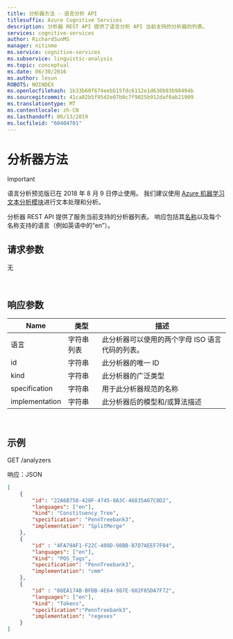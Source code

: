 ```yaml
---
title: 分析器方法 - 语言分析 API
titlesuffix: Azure Cognitive Services
description: 分析器 REST API 提供了语言分析 API 当前支持的分析器的列表。
services: cognitive-services
author: RichardSunMS
manager: nitinme
ms.service: cognitive-services
ms.subservice: linguistic-analysis
ms.topic: conceptual
ms.date: 06/30/2016
ms.author: lesun
ROBOTS: NOINDEX
ms.openlocfilehash: 1b33b60f674eebb15fdc6112e1d630b93b98494b
ms.sourcegitcommit: 41ca82b5f95d2e07b0c7f9025b912daf0ab21909
ms.translationtype: MT
ms.contentlocale: zh-CN
ms.lasthandoff: 06/13/2019
ms.locfileid: "60404701"
---
```

# <a name="analyzers-method"></a>分析器方法

> [!IMPORTANT]
> 语言分析预览版已在 2018 年 8 月 9 日停止使用。 我们建议使用 [Azure 机器学习文本分析模块](https://docs.microsoft.com/azure/machine-learning/studio-module-reference/text-analytics)进行文本处理和分析。

 分析器 REST API 提供了服务当前支持的分析器列表。
响应包括其[名称](Analyzer-Names.md)以及每个名称支持的语言（例如英语中的“en”）。

## <a name="request-parameters"></a>请求参数
无

<br>

## <a name="response-parameters"></a>响应参数

Name | 类型 | 描述
-----|------|--------------
语言 | 字符串列表 | 此分析器可以使用的两个字母 ISO 语言代码的列表。
id   | 字符串 | 此分析器的唯一 ID
kind | 字符串 | 此分析器的广泛类型
specification | 字符串 | 用于此分析器规范的名称
implementation | 字符串 | 此分析器后的模型和/或算法描述

<br>

## <a name="example"></a>示例
GET /analyzers

响应：JSON
```json
[
    {
        "id": "22A6B758-420F-4745-8A3C-46835A67C0D2",
        "languages": ["en"],
        "kind": "Constituency_Tree",  
        "specification": "PennTreebank3",
        "implementation": "SplitMerge"
    },
    {
        "id" : "4FA79AF1-F22C-408D-98BB-B7D7AEEF7F04",
        "languages": ["en"],
        "kind": "POS_Tags",
        "specification": "PennTreebank3",
        "implementation": "cmm"
    },
    {
        "id" : "08EA174B-BFDB-4E64-987E-602F85DA7F72",
        "languages": ["en"],
        "kind": "Tokens",
        "specification":"PennTreebank3",
        "implementation": "regexes"
    }
]
```
